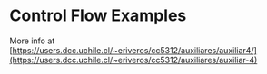 # Control Flow Examples

More info at [https://users.dcc.uchile.cl/~eriveros/cc5312/auxiliares/auxiliar4/](https://users.dcc.uchile.cl/~eriveros/cc5312/auxiliares/auxiliar-4)
